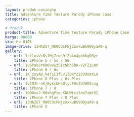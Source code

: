 ```yaml
---
layout: produk-casinghp
title: Adventure Time Texture Parody iPhone Case
categories: iphone

# Produk
product-title: Adventure Time Texture Parody iPhone Case
harga: 90000
sku: hn-0105
image-drive: 13HhZGT_M80CUcFNjzoxkuBG99OyaA9-q
gallery:
  - url: 1cfluvVcNs1Mj7rws9fZb4n4gohkgD0yr
    title: iPhone 5 / 5s / SE
  - url: 1uGPabJrKbOuwGz5IcNbh5bK-V2FZ1LWV
    title: iPhone 6 / 6s
  - url: 1X_zsyAD_keT1C3fCv1ZOxYZI83dumXLU
    title: iPhone 6 Plus / 6s Plus
  - url: 1vCM3h-nKjEykcbHaQlycFUnZUJWE5sug
    title: iPhone 7 / 8
  - url: 100OuxJ-M0xhqPto-KDUWtci3oo7zWcRI
    title: iPhone 7 Plus / 8 Plus
  - url: 13HhZGT_M80CUcFNjzoxkuBG99OyaA9-q
    title: iPhone X
---
```

